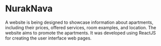 # NurakNava
A website is being designed to showcase information about apartments, including their prices, offered services, room examples, and location. The website aims to promote the apartments. It was developed using ReactJS for creating the user interface web pages.
